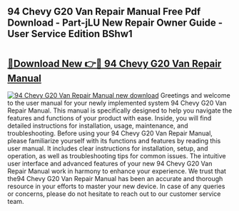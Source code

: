 ## 94 Chevy G20 Van Repair Manual Free Pdf Download - Part-jLU New Repair Owner Guide - User Service Edition BShw1

# <h2><a href="http://bc47077.oget.top/?id=94+Chevy+G20+Van+Repair+Manual">🔗Download New 👉🔴 94 Chevy G20 Van Repair Manual</a></h2>

[![94 Chevy G20 Van Repair Manual new download](https://i.imgur.com/5g1atiW.png)](http://bc47077.oget.top/?id=94+Chevy+G20+Van+Repair+Manual)
Greetings and welcome to the user manual for your newly implemented system 94 Chevy G20 Van Repair Manual. This manual is specifically designed to help you navigate the features and functions of your product with ease. Inside, you will find detailed instructions for installation, usage, maintenance, and troubleshooting. Before using your 94 Chevy G20 Van Repair Manual, please familiarize yourself with its functions and features by reading this user manual. It includes clear instructions for installation, setup, and operation, as well as troubleshooting tips for common issues. The intuitive user interface and advanced features of your new 94 Chevy G20 Van Repair Manual work in harmony to enhance your experience. We trust that the94 Chevy G20 Van Repair Manual has been an accurate and thorough resource in your efforts to master your new device. In case of any queries or concerns, please do not hesitate to reach out to our customer service team.
